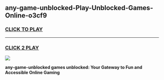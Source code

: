 
## any-game-unblocked-Play-Unblocked-Games-Online-o3cf9
<h3>
<a href="https://premium76.site?title=any-game-unblocked&ref=24A">CLICK TO PLAY</a></h3>
<hr>

<h3>
<a href="https://premium76.site?title=any-game-unblocked&ref=24A">CLICK 2 PLAY</a>
  
</h3>

<a href="https://premium76.site?title=any-game-unblocked&ref=24A"><img src="https://clearcache.store/games.png"></a>


**any-game-unblocked games unblocked: Your Gateway to Fun and Accessible Online Gaming**
